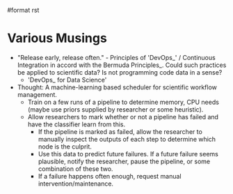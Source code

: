 \#format rst

Various Musings
===============

-   "Release early, release often." - Principles of 'DevOps\_' / Continuous Integration in accord with the Bermuda Principles\_. Could such practices be applied to scientific data? Is not programming code data in a sense?
    -   'DevOps\_ for Data Science'
-   Thought: A machine-learning based scheduler for scientific workflow management.
    -   Train on a few runs of a pipeline to determine memory, CPU needs (maybe use priors supplied by researcher or some heuristic).
    -   Allow researchers to mark whether or not a pipeline has failed and have the classifier learn from this.
        -   If the pipeline is marked as failed, allow the researcher to manually inspect the outputs of each step to determine which node is the culprit.
        -   Use this data to predict future failures. If a future failure seems plausible, notify the researcher, pause the pipeline, or some combination of these two.
        -   If a failure happens often enough, request manual intervention/maintenance.

